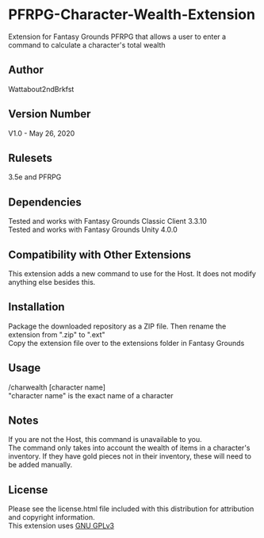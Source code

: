 # PFRPG-Character-Wealth-Extension
Extension for Fantasy Grounds PFRPG that allows a user to enter a command to calculate a character's total wealth

## Author
Wattabout2ndBrkfst

## Version Number
V1.0 - May 26, 2020

## Rulesets
3.5e and PFRPG

## Dependencies
Tested and works with Fantasy Grounds Classic Client 3.3.10  
Tested and works with Fantasy Grounds Unity 4.0.0

## Compatibility with Other Extensions
This extension adds a new command to use for the Host. It does not modify anything else besides this. 

## Installation
Package the downloaded repository as a ZIP file. Then rename the extension from ".zip" to ".ext"  
Copy the extension file over to the extensions folder in Fantasy Grounds

## Usage
/charwealth [character name]  
"character name" is the exact name of a character  

## Notes
If you are not the Host, this command is unavailable to you.  
The command only takes into account the wealth of items in a character's inventory. If they have gold pieces not in their inventory, these will need to be added manually.

## License
Please see the license.html file included with this distribution for attribution and copyright information.  
This extension uses [GNU GPLv3](https://choosealicense.com/licenses/gpl-3.0/)